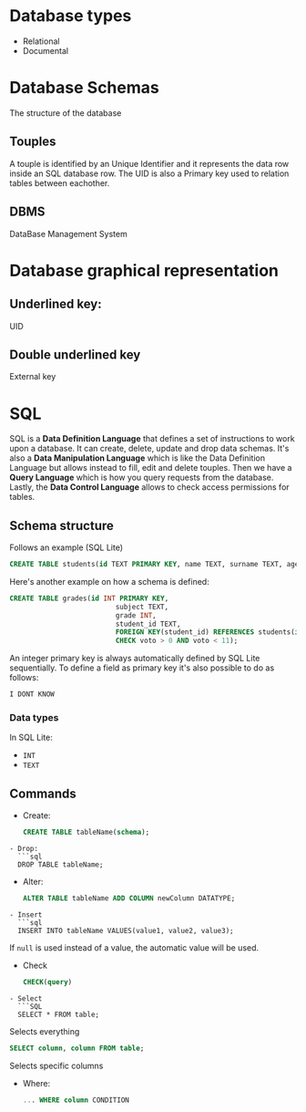 # Database types
- Relational
- Documental
# Database Schemas
The structure of the database
## Touples
A touple is identified by an Unique Identifier and it represents the data row inside an SQL database row. The UID is also a Primary key used to relation tables between eachother.
## DBMS
DataBase Management System
# Database graphical representation
## Underlined key:
UID
## Double underlined key
External key
# SQL
SQL is a **Data Definition Language** that defines a set of instructions to work upon a database. It can create, delete, update and drop data schemas.
It's also a **Data Manipulation Language** which is like the Data Definition Language but allows instead to fill, edit and delete touples.
Then we have a **Query Language** which is how you query requests from the database.
Lastly, the **Data Control Language** allows to check access permissions for tables.
## Schema structure
Follows an example (SQL Lite)
```sql
CREATE TABLE students(id TEXT PRIMARY KEY, name TEXT, surname TEXT, age INT);
```
Here's another example on how a schema is defined:
```sql
CREATE TABLE grades(id INT PRIMARY KEY,
						  subject TEXT,
						  grade INT,
						  student_id TEXT,
						  FOREIGN KEY(student_id) REFERENCES students(id),
						  CHECK voto > 0 AND voto < 11);
```
An integer primary key is always automatically defined by SQL Lite sequentially.
To define a field as primary key it's also possible to do as follows:
```sql
I DONT KNOW
```
### Data types
In SQL Lite:
- `INT`
- `TEXT`
## Commands
- Create:
  ```sql
  CREATE TABLE tableName(schema);
```
- Drop:
  ```sql
  DROP TABLE tableName;
```
- Alter:
  ```sql
  ALTER TABLE tableName ADD COLUMN newColumn DATATYPE;
```
- Insert
  ```sql
  INSERT INTO tableName VALUES(value1, value2, value3);
```
If `null` is used instead of a value, the automatic value will be used.
- Check
  ```SQL
  CHECK(query)
```
- Select
  ```SQL
  SELECT * FROM table;
```
Selects everything
```SQL
SELECT column, column FROM table;
```
Selects specific columns
- Where:
  ```sql
  ... WHERE column CONDITION
```
